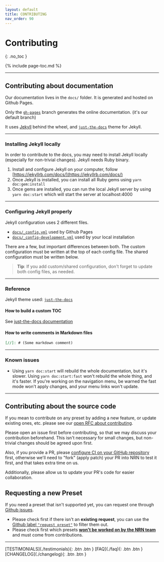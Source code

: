 ```yaml
---
layout: default
title: CONTRIBUTING
nav_order: 90
---
```


# Contributing
{: .no_toc }

{% include page-toc.md %}

---

## Contributing about documentation

Our documentation lives in the `docs/` folder. It is generated and hosted on Github Pages.

Only the [`gh-pages`](https://github.com/UnlyEd/next-right-now/tree/gh-pages) branch generates the online documentation. (it's our default branch)

It uses [Jekyll](https://jekyllrb.com/) behind the wheel, and [`just-the-docs`](https://pmarsceill.github.io/just-the-docs/) theme for Jekyll.

---

### Installing Jekyll locally

In order to contribute to the docs, you may need to install Jekyll locally (especially for non-trivial changes).
Jekyll needs Ruby binary.

1. Install and configure Jekyll on your computer, follow [https://jekyllrb.com/docs/](https://jekyllrb.com/docs/)
1. Once Jekyll is installed, you can install all Ruby gems using `yarn doc:gem:install`
1. Once gems are installed, you can run the local Jekyll server by using `yarn doc:start` which will start the server at localhost:4000

---

### Configuring Jekyll properly

Jekyll configuration uses 2 different files.
- [`docs/_config.yml`](docs/_config.yml) used by Github Pages
- [`docs/_config-development.yml`](docs/_config-development.yml) used by your local installation

There are a few, but important differences between both. The custom configuration must be written at the top of each config file.
The shared configuration must be written below.

> **Tip**: If you add custom/shared configuration, don't forget to update both config files, as needed.

---

### Reference

Jekyll theme used: [`just-the-docs`](https://pmarsceill.github.io/just-the-docs/)

#### How to build a custom TOC

See [just-the-docs documentation](https://pmarsceill.github.io/just-the-docs/docs/navigation-structure/#in-page-navigation-with-table-of-contents)

#### How to write comments in Markdown files

```md
[//]: # (Some markdown comment)
```

---

### Known issues

- Using `yarn doc:start` will rebuild the whole documentation, but it's slower. Using `yarn doc:start:fast` won't rebuild the whole thing, and it's faster.
  If you're working on the navigation menu, be warned the fast mode won't apply changes, and your menu links won't update.

---

## Contributing about the source code

If you mean to contribute on any preset by adding a new feature, or update existing ones, etc. please see our [open RFC about contributing](https://github.com/UnlyEd/next-right-now/issues/57).

Please open an issue first before contributing, so that we may discuss your contribution beforehand.
This isn't necessary for small changes, but non-trivial changes should be agreed upon first.

Also, if you provide a PR, please [configure CI on your GitHub repository](./guides/ci-cd/setup-github-actions.html) first, otherwise we'll need to "fork" (apply patch) your PR into NRN to test it first, and that takes extra time on us.

Additionally, please allow us to update your PR's code for easier collaboration.

## Requesting a new Preset

If you need a preset that isn't supported yet, you can request one through [Github issues](https://github.com/UnlyEd/next-right-now/issues/new).

- Please check first if there isn't an **existing request**, you can use the [Github label `"request preset"`](https://github.com/UnlyEd/next-right-now/issues?q=is%3Aopen+is%3Aissue+label%3A%22request+preset%22) to filter them out.
- Please check first which presets [**won't be worked on by the NRN team**](./concepts/presets.html#which-presets-arent-being-considered) and must come from contributions.

---

<div class="pagination-section space-even">
    <span class="fs-4" markdown="1">
    [TESTIMONIALS](./testimonials){: .btn .btn }
    </span>
    <span class="fs-4" markdown="1">
    [FAQ](./faq){: .btn .btn }
    </span>
    <span class="fs-4" markdown="1">
    [CHANGELOG](./changelog){: .btn .btn }
    </span>
</div>
